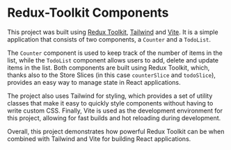 # Redux-Toolkit Components

This project was built using [Redux Toolkit](https://redux-toolkit.js.org/), [Tailwind](https://tailwindcss.com/) and [Vite](https://github.com/vitejs/vite). It is a simple application that consists of two components, a `Counter` and a `TodoList`.

The `Counter` component is used to keep track of the number of items in the list, while the `TodoList` component allows users to add, delete and update items in the list. Both components are built using Redux Toolkit, which, thanks also to the Store Slices (in this case `counterSlice` and `todoSlice`), provides an easy way to manage state in React applications.

The project also uses Tailwind for styling, which provides a set of utility classes that make it easy to quickly style components without having to write custom CSS. Finally, Vite is used as the development environment for this project, allowing for fast builds and hot reloading during development.

Overall, this project demonstrates how powerful Redux Toolkit can be when combined with Tailwind and Vite for building React applications.

